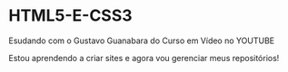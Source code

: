 # HTML5-E-CSS3
 Esudando com o Gustavo Guanabara do Curso em Vídeo no YOUTUBE

Estou aprendendo a criar sites e agora vou gerenciar meus repositórios!
